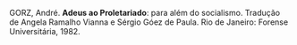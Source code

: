 GORZ, André. **Adeus ao Proletariado**: para além do socialismo. Tradução de Angela Ramalho Vianna e Sérgio Góez de Paula. Rio de Janeiro: Forense Universitária, 1982.